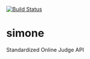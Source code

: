 [![Build Status](https://travis-ci.org/maratonime/simone.svg?branch=master)](https://travis-ci.org/maratonime/simone)
# simone
Standardized Online Judge API
